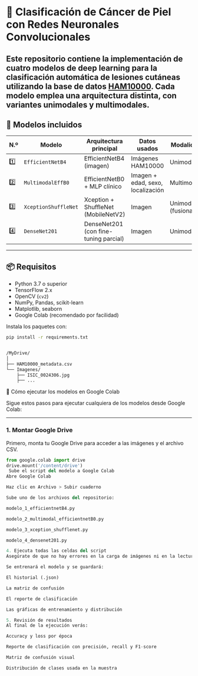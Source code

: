 # 🧬 Clasificación de Cáncer de Piel con Redes Neuronales Convolucionales

Este repositorio contiene la implementación de **cuatro modelos de deep learning** para la clasificación automática de lesiones cutáneas utilizando la base de datos **[HAM10000](https://www.kaggle.com/datasets/kmader/skin-cancer-mnist-ham10000)**. Cada modelo emplea una arquitectura distinta, con variantes unimodales y multimodales.
---

## 🧪 Modelos incluidos

| N.º | Modelo | Arquitectura principal | Datos usados | Modalidad |
|-----|--------|-------------------------|--------------|-----------|
| 1️⃣ | `EfficientNetB4` | EfficientNetB4 (imagen) | Imágenes HAM10000 | Unimodal |
| 2️⃣ | `MultimodalEffB0` | EfficientNetB0 + MLP clínico | Imagen + edad, sexo, localización | Multimodal |
| 3️⃣ | `XceptionShuffleNet` | Xception + ShuffleNet (MobileNetV2) | Imagen | Unimodal (fusionado) |
| 4️⃣ | `DenseNet201` | DenseNet201 (con fine-tuning parcial) | Imagen | Unimodal |

---

## 📦 Requisitos

- Python 3.7 o superior
- TensorFlow 2.x
- OpenCV (`cv2`)
- NumPy, Pandas, scikit-learn
- Matplotlib, seaborn
- Google Colab (recomendado por facilidad)

Instala los paquetes con:

```bash
pip install -r requirements.txt


/MyDrive/
│
├── HAM10000_metadata.csv
└── Imagenes/
    ├── ISIC_0024306.jpg
    ├── ...
```

🚀 Cómo ejecutar los modelos en Google Colab

Sigue estos pasos para ejecutar cualquiera de los modelos desde Google Colab:

---

### 1. Montar Google Drive

Primero, monta tu Google Drive para acceder a las imágenes y el archivo CSV.

```python
from google.colab import drive
drive.mount('/content/drive')
 Sube el script del modelo a Google Colab
Abre Google Colab

Haz clic en Archivo > Subir cuaderno

Sube uno de los archivos del repositorio:

modelo_1_efficientnetB4.py

modelo_2_multimodal_efficientnetB0.py

modelo_3_xception_shufflenet.py

modelo_4_densenet201.py

4. Ejecuta todas las celdas del script
Asegúrate de que no hay errores en la carga de imágenes ni en la lectura del CSV.

Se entrenará el modelo y se guardará:

El historial (.json)

La matriz de confusión

El reporte de clasificación

Las gráficas de entrenamiento y distribución

5. Revisión de resultados
Al final de la ejecución verás:

Accuracy y loss por época

Reporte de clasificación con precisión, recall y F1-score

Matriz de confusión visual

Distribución de clases usada en la muestra

